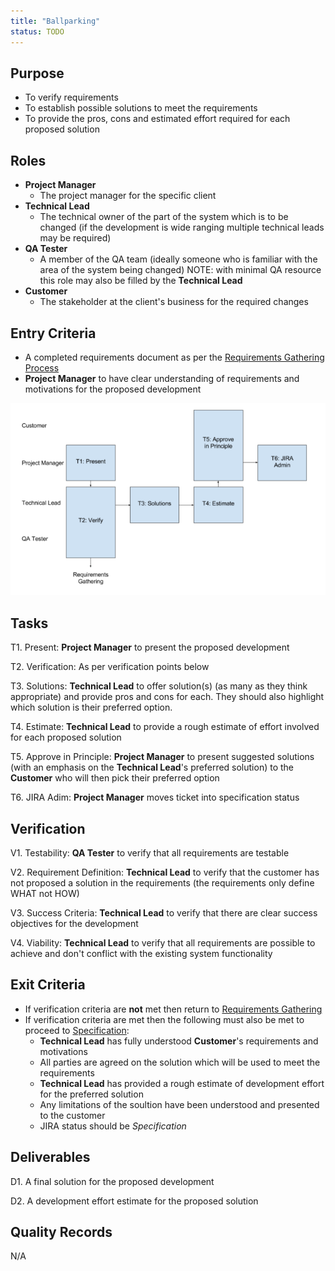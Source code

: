 ```yaml
---
title: "Ballparking"
status: TODO
---
```


## Purpose
- To verify requirements
- To establish possible solutions to meet the requirements
- To provide the pros, cons and estimated effort required for each proposed solution

## Roles
- **Project Manager**
	- The project manager for the specific client
- **Technical Lead**
	- The technical owner of the part of the system which is to be changed (if the development is wide ranging multiple technical leads may be required)
- **QA Tester**
	- A member of the QA team (ideally someone who is familiar with the area of the system being changed) NOTE: with minimal QA resource this role may also be filled by the **Technical Lead**
- **Customer**
	- The stakeholder at the client's business for the required changes

## Entry Criteria
- A completed requirements document as per the [Requirements Gathering Process][1]
- **Project Manager** to have clear understanding of requirements and motivations for the proposed development

![Ballparking Process](BallparkingFlow.png)

## Tasks
T1. 	Present: **Project Manager** to present the proposed development

T2. 	Verification: As per verification points below

T3.		Solutions: **Technical Lead** to offer solution(s) (as many as they think appropriate) and provide pros and cons for each. They should also highlight which solution is their preferred option.

T4. 	Estimate: **Technical Lead** to provide a rough estimate of effort involved for each proposed solution

T5. 	Approve in Principle: **Project Manager** to present suggested solutions (with an emphasis on the **Technical Lead**'s preferred solution) to the **Customer** who will then pick their preferred option

T6. 	JIRA Adim: **Project Manager** moves ticket into specification status

		

## Verification
V1.		Testability: **QA Tester** to verify that all requirements are testable 

V2. 	Requirement Definition: **Technical Lead** to verify that the customer has not proposed a solution in the requirements (the requirements only define WHAT not HOW)

V3. 	Success Criteria: **Technical Lead** to verify that there are clear success objectives for the development

V4. 	Viability: **Technical Lead** to verify that all requirements are possible to achieve and don't conflict with the existing system functionality



## Exit Criteria
- If verification criteria are **not** met then return to [Requirements Gathering][1]
- If verification criteria are met then the following must also be met to proceed to [Specification][2]:
	- **Technical Lead** has fully understood **Customer**'s requirements and motivations
	- All parties are agreed on the solution which will be used to meet the requirements
	- **Technical Lead** has provided a rough estimate of development effort for the preferred solution
	- Any limitations of the soultion have been understood and presented to the customer
	- JIRA status should be *Specification*

## Deliverables
D1. A final solution for the proposed development

D2. A development effort estimate for the proposed solution

## Quality Records 
N/A

[1]:/DevelopmentTeamProcess/content/SoftwareDevelopment-subtopics/RequirementsGathering
[2]:/DevelopmentTeamProcess/content/SoftwareDevelopment-subtopics/SpecificationWriting